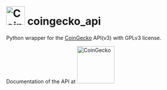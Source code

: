 # <img src="https://github.com/Ran-n/media/blob/main/empresas/coing_gecko_01.svg" width="50" alt="CoinGecko" title="CoinGecko"> coingecko\_api



Python wrapper for the [CoinGecko](https://www.coingecko.com/en) API(v3) with GPLv3 license.

Documentation of the API at [<img src="https://github.com/Ran-n/media/blob/main/empresas/coing_gecko_03.svg" width="100" alt="CoinGecko" title="CoinGecko">](https://www.coingecko.com/en/api/documentation?)
